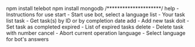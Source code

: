 npm install telebot
npm install mongodb
/*********************/
help - Instructions for use
start - Start use bot, select a language
list - Your task list
task - Get task(s) by ID or by completion date
add - Add new task
doit - Set task as completed
expired - List of expired tasks
delete - Delete task with number
cancel - Abort current operation
language - Select language for bot's answers